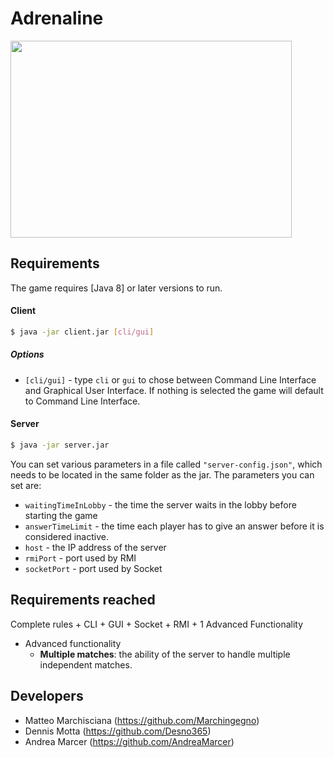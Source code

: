 # Adrenaline

<img src="https://cf.geekdo-images.com/opengraph/img/ac8k6cuJA8cf6jnRlPjzkDd_YuQ=/fit-in/1200x630/pic3476604.jpg" width="450" height="315"></img>

## Requirements

The game requires [Java 8] or later versions to run.

#### Client

```sh
$ java -jar client.jar [cli/gui]
```

##### Options
- `[cli/gui]` - type `cli` or `gui` to chose between Command Line Interface and Graphical User Interface. If nothing is selected the game will default to Command Line Interface.

#### Server
```sh
$ java -jar server.jar
```
You can set various parameters in a file called `"server-config.json"`, which needs to be located in the same folder as the jar.
The parameters you can set are:
- `waitingTimeInLobby` - the time the server waits in the lobby before starting the game
- `answerTimeLimit` - the time each player has to give an answer before it is considered inactive.
- `host` - the IP address of the server
- `rmiPort` - port used by RMI
- `socketPort` - port used by Socket

## Requirements reached

Complete rules + CLI + GUI + Socket + RMI + 1 Advanced Functionality


- Advanced functionality
    - **Multiple matches**: the ability of the server to handle multiple independent matches.
    
    
## Developers

- Matteo Marchisciana (https://github.com/Marchingegno)
- Dennis Motta (https://github.com/Desno365)
- Andrea Marcer (https://github.com/AndreaMarcer)



